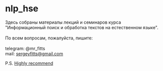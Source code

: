# nlp_hse
Здесь собраны материалы лекций и семинаров курса "Информационный поиск и обработка текстов на естественном языке". <br>
<br>
По всем вопросам, пожалуйста, пишите: <br><br>
telegram: @mr_fitts <br>
mail: sergeyfitts@gmail.com

P.S. [Highly recommend](https://github.com/kk7nc/Text_Classification)
